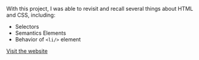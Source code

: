 With this project, I was able to revisit and recall several things about HTML and CSS, including:
- Selectors
- Semantics Elements
- Behavior of ```<li/>``` element

[Visit the website](https://bakwanj4gung.github.io/tribute-project-freeCodeCamp/)
